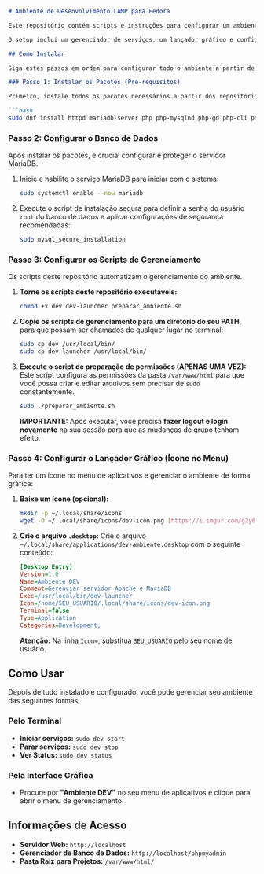 

````markdown
# Ambiente de Desenvolvimento LAMP para Fedora

Este repositório contém scripts e instruções para configurar um ambiente de desenvolvimento web completo (Apache, MariaDB, PHP) em uma instalação do Fedora Workstation.

O setup inclui um gerenciador de serviços, um lançador gráfico e configurações de permissões para facilitar o desenvolvimento diário.

## Como Instalar

Siga estes passos em ordem para configurar todo o ambiente a partir de uma instalação limpa do Fedora.

### Passo 1: Instalar os Pacotes (Pré-requisitos)

Primeiro, instale todos os pacotes necessários a partir dos repositórios oficiais do Fedora usando o gerenciador `dnf`.

```bash
sudo dnf install httpd mariadb-server php php-mysqlnd php-gd php-cli php-json php-mbstring phpmyadmin zenity
````

### Passo 2: Configurar o Banco de Dados

Após instalar os pacotes, é crucial configurar e proteger o servidor MariaDB.

1.  Inicie e habilite o serviço MariaDB para iniciar com o sistema:
    ```bash
    sudo systemctl enable --now mariadb
    ```
2.  Execute o script de instalação segura para definir a senha do usuário `root` do banco de dados e aplicar configurações de segurança recomendadas:
    ```bash
    sudo mysql_secure_installation
    ```

### Passo 3: Configurar os Scripts de Gerenciamento

Os scripts deste repositório automatizam o gerenciamento do ambiente.

1.  **Torne os scripts deste repositório executáveis:**

    ```bash
    chmod +x dev dev-launcher preparar_ambiente.sh
    ```

2.  **Copie os scripts de gerenciamento para um diretório do seu PATH**, para que possam ser chamados de qualquer lugar no terminal:

    ```bash
    sudo cp dev /usr/local/bin/
    sudo cp dev-launcher /usr/local/bin/
    ```

3.  **Execute o script de preparação de permissões (APENAS UMA VEZ):**
    Este script configura as permissões da pasta `/var/www/html` para que você possa criar e editar arquivos sem precisar de `sudo` constantemente.

    ```bash
    sudo ./preparar_ambiente.sh
    ```

    **IMPORTANTE:** Após executar, você precisa **fazer logout e login novamente** na sua sessão para que as mudanças de grupo tenham efeito.

### Passo 4: Configurar o Lançador Gráfico (Ícone no Menu)

Para ter um ícone no menu de aplicativos e gerenciar o ambiente de forma gráfica:

1.  **Baixe um ícone (opcional):**

    ```bash
    mkdir -p ~/.local/share/icons
    wget -O ~/.local/share/icons/dev-icon.png [https://i.imgur.com/g2y6MAJ.png](https://i.imgur.com/g2y6MAJ.png)
    ```

2.  **Crie o arquivo `.desktop`:**
    Crie o arquivo `~/.local/share/applications/dev-ambiente.desktop` com o seguinte conteúdo:

    ```ini
    [Desktop Entry]
    Version=1.0
    Name=Ambiente DEV
    Comment=Gerenciar servidor Apache e MariaDB
    Exec=/usr/local/bin/dev-launcher
    Icon=/home/SEU_USUARIO/.local/share/icons/dev-icon.png
    Terminal=false
    Type=Application
    Categories=Development;
    ```

    **Atenção:** Na linha `Icon=`, substitua `SEU_USUARIO` pelo seu nome de usuário.

## Como Usar

Depois de tudo instalado e configurado, você pode gerenciar seu ambiente das seguintes formas:

### Pelo Terminal

  - **Iniciar serviços:** `sudo dev start`
  - **Parar serviços:** `sudo dev stop`
  - **Ver Status:** `sudo dev status`

### Pela Interface Gráfica

  - Procure por **"Ambiente DEV"** no seu menu de aplicativos e clique para abrir o menu de gerenciamento.

## Informações de Acesso

  - **Servidor Web:** `http://localhost`
  - **Gerenciador de Banco de Dados:** `http://localhost/phpmyadmin`
  - **Pasta Raiz para Projetos:** `/var/www/html/`

<!-- end list -->

```
```